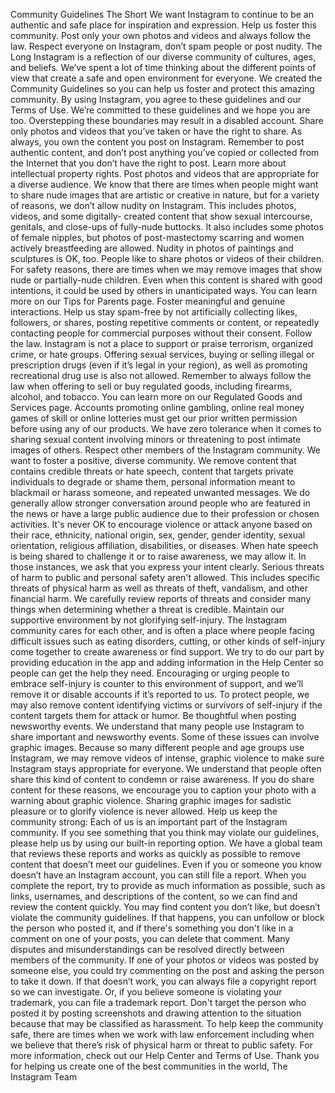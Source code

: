 Community Guidelines
The Short
We want Instagram to continue to be an authentic and safe place for inspiration and expression. Help us foster this
community. Post only your own photos and videos and always follow the law. Respect everyone on Instagram, don’t spam
people or post nudity.
The Long
Instagram is a reflection of our diverse community of cultures, ages, and beliefs. We’ve spent a lot of time thinking about the
different points of view that create a safe and open environment for everyone.
We created the Community Guidelines so you can help us foster and protect this amazing community. By using Instagram,
you agree to these guidelines and our Terms of Use. We’re committed to these guidelines and we hope you are too.
Overstepping these boundaries may result in a disabled account.
Share only photos and videos that you’ve taken or have the right to share.
As always, you own the content you post on Instagram. Remember to post authentic content, and don’t post
anything you’ve copied or collected from the Internet that you don’t have the right to post. Learn more
about intellectual property rights.
Post photos and videos that are appropriate for a diverse audience.
We know that there are times when people might want to share nude images that are artistic or creative in nature,
but for a variety of reasons, we don’t allow nudity on Instagram. This includes photos, videos, and some digitally-
created content that show sexual intercourse, genitals, and close-ups of fully-nude buttocks. It also includes some
photos of female nipples, but photos of post-mastectomy scarring and women actively breastfeeding are allowed.
Nudity in photos of paintings and sculptures is OK, too.
People like to share photos or videos of their children. For safety reasons, there are times when we may remove
images that show nude or partially-nude children. Even when this content is shared with good intentions, it could
be used by others in unanticipated ways. You can learn more on our Tips for Parents page.
Foster meaningful and genuine interactions.
Help us stay spam-free by not artificially collecting likes, followers, or shares, posting repetitive comments or
content, or repeatedly contacting people for commercial purposes without their consent.
Follow the law.
Instagram is not a place to support or praise terrorism, organized crime, or hate groups. Offering sexual services,
buying or selling illegal or prescription drugs (even if it’s legal in your region), as well as promoting recreational
drug use is also not allowed. Remember to always follow the law when offering to sell or buy regulated goods,
including firearms, alcohol, and tobacco. You can learn more on our Regulated Goods and Services page.
Accounts promoting online gambling, online real money games of skill or online lotteries must get our prior written
permission before using any of our products.
We have zero tolerance when it comes to sharing sexual content involving minors or threatening to post intimate
images of others.
Respect other members of the Instagram community.
We want to foster a positive, diverse community. We remove content that contains credible threats or hate speech,
content that targets private individuals to degrade or shame them, personal information meant to blackmail or
harass someone, and repeated unwanted messages. We do generally allow stronger conversation around people
who are featured in the news or have a large public audience due to their profession or chosen activities.
It's never OK to encourage violence or attack anyone based on their race, ethnicity, national origin, sex, gender,
gender identity, sexual orientation, religious affiliation, disabilities, or diseases. When hate speech is being shared
to challenge it or to raise awareness, we may allow it. In those instances, we ask that you express your intent
clearly.
Serious threats of harm to public and personal safety aren't allowed. This includes specific threats of physical harm
as well as threats of theft, vandalism, and other financial harm. We carefully review reports of threats and consider
many things when determining whether a threat is credible.
Maintain our supportive environment by not glorifying self-injury.
The Instagram community cares for each other, and is often a place where people facing difficult issues such as
eating disorders, cutting, or other kinds of self-injury come together to create awareness or find support. We try to
do our part by providing education in the app and adding information in the Help Center so people can get the help
they need.
Encouraging or urging people to embrace self-injury is counter to this environment of support, and we’ll remove it
or disable accounts if it’s reported to us. To protect people, we may also remove content identifying victims or
survivors of self-injury if the content targets them for attack or humor.
Be thoughtful when posting newsworthy events.
We understand that many people use Instagram to share important and newsworthy events. Some of these issues
can involve graphic images. Because so many different people and age groups use Instagram, we may remove
videos of intense, graphic violence to make sure Instagram stays appropriate for everyone.
We understand that people often share this kind of content to condemn or raise awareness. If you do share content
for these reasons, we encourage you to caption your photo with a warning about graphic violence. Sharing graphic
images for sadistic pleasure or to glorify violence is never allowed.
Help us keep the community strong:
Each of us is an important part of the Instagram community. If you see something that you think may violate our
guidelines, please help us by using our built-in reporting option. We have a global team that reviews these reports
and works as quickly as possible to remove content that doesn’t meet our guidelines. Even if you or someone you
know doesn’t have an Instagram account, you can still file a report. When you complete the report, try to provide as
much information as possible, such as links, usernames, and descriptions of the content, so we can find and review
the content quickly.
You may find content you don’t like, but doesn’t violate the community guidelines. If that happens, you
can unfollow or block the person who posted it, and if there's something you don't like in a comment on one of your
posts, you can delete that comment.
Many disputes and misunderstandings can be resolved directly between members of the community. If one of your
photos or videos was posted by someone else, you could try commenting on the post and asking the person to
take it down. If that doesn’t work, you can always file a copyright report so we can investigate. Or, if you believe
someone is violating your trademark, you can file a trademark report. Don't target the person who posted it by
posting screenshots and drawing attention to the situation because that may be classified as harassment.
To help keep the community safe, there are times when we work with law enforcement including when we believe
that there’s risk of physical harm or threat to public safety.
For more information, check out our Help Center and Terms of Use.
Thank you for helping us create one of the best communities in the world,
The Instagram Team